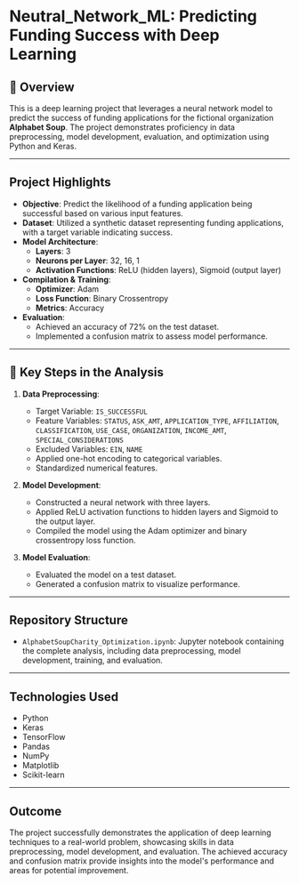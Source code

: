 # Neutral_Network_ML: Predicting Funding Success with Deep Learning

## 📘 Overview

This is a deep learning project that leverages a neural network model to predict the success of funding applications for the fictional organization **Alphabet Soup**. The project demonstrates proficiency in data preprocessing, model development, evaluation, and optimization using Python and Keras.

---

## Project Highlights

- **Objective**: Predict the likelihood of a funding application being successful based on various input features.
- **Dataset**: Utilized a synthetic dataset representing funding applications, with a target variable indicating success.
- **Model Architecture**:
  - **Layers**: 3
  - **Neurons per Layer**: 32, 16, 1
  - **Activation Functions**: ReLU (hidden layers), Sigmoid (output layer)
- **Compilation & Training**:
  - **Optimizer**: Adam
  - **Loss Function**: Binary Crossentropy
  - **Metrics**: Accuracy
- **Evaluation**:
  - Achieved an accuracy of 72% on the test dataset.
  - Implemented a confusion matrix to assess model performance.

---

## 🧪 Key Steps in the Analysis

1. **Data Preprocessing**:
   - Target Variable: `IS_SUCCESSFUL`
   - Feature Variables: `STATUS`, `ASK_AMT`, `APPLICATION_TYPE`, `AFFILIATION`, `CLASSIFICATION`, `USE_CASE`, `ORGANIZATION`, `INCOME_AMT`, `SPECIAL_CONSIDERATIONS`
   - Excluded Variables: `EIN`, `NAME`
   - Applied one-hot encoding to categorical variables.
   - Standardized numerical features.

2. **Model Development**:
   - Constructed a neural network with three layers.
   - Applied ReLU activation functions to hidden layers and Sigmoid to the output layer.
   - Compiled the model using the Adam optimizer and binary crossentropy loss function.

3. **Model Evaluation**:
   - Evaluated the model on a test dataset.
   - Generated a confusion matrix to visualize performance.

---

## Repository Structure

- `AlphabetSoupCharity_Optimization.ipynb`: Jupyter notebook containing the complete analysis, including data preprocessing, model development, training, and evaluation.

---

## Technologies Used

- Python
- Keras
- TensorFlow
- Pandas
- NumPy
- Matplotlib
- Scikit-learn

---

## Outcome

The project successfully demonstrates the application of deep learning techniques to a real-world problem, showcasing skills in data preprocessing, model development, and evaluation. The achieved accuracy and confusion matrix provide insights into the model's performance and areas for potential improvement.

